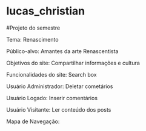 # lucas_christian
#Projeto do semestre

Tema: Renascimento

Público-alvo: Amantes da arte Renascentista

Objetivos do site: Compartilhar informações e cultura

Funcionalidades do site: Search box

Usuário Administrador: Deletar cometários

Usuário Logado: Inserir comentários

Usuário Visitante: Ler conteúdo dos posts

Mapa de Navegação: 

[Wireframe]: (wireframe.pdf) 
